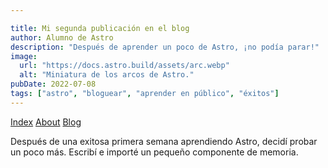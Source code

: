```yaml
---

title: Mi segunda publicación en el blog
author: Alumno de Astro
description: "Después de aprender un poco de Astro, ¡no podía parar!"
image:
  url: "https://docs.astro.build/assets/arc.webp"
  alt: "Miniatura de los arcos de Astro."
pubDate: 2022-07-08
tags: ["astro", "bloguear", "aprender en público", "éxitos"]
---
```


<a href="/">Index</a>
<a href="/about/">About</a>
<a href="/blog/">Blog</a>

Después de una exitosa primera semana aprendiendo Astro, decidí probar un poco más. Escribí e importé un pequeño componente de memoria.
